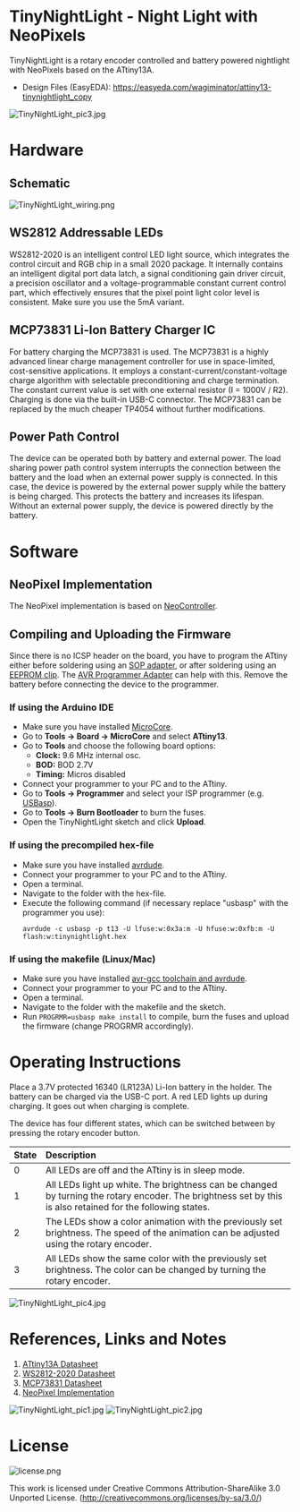 # TinyNightLight - Night Light with NeoPixels
TinyNightLight is a rotary encoder controlled and battery powered nightlight with NeoPixels based on the ATtiny13A.

- Design Files (EasyEDA): https://easyeda.com/wagiminator/attiny13-tinynightlight_copy

![TinyNightLight_pic3.jpg](https://raw.githubusercontent.com/wagiminator/ATtiny13-TinyNightLight/main/documentation/TinyNightLight_pic3.jpg)

# Hardware
## Schematic
![TinyNightLight_wiring.png](https://raw.githubusercontent.com/wagiminator/ATtiny13-TinyNightLight/main/documentation/TinyNightLight_wiring.png)

## WS2812 Addressable LEDs
WS2812-2020 is an intelligent control LED light source, which integrates the control circuit and RGB chip in a small 2020 package. It internally contains an intelligent digital port data latch, a signal conditioning gain driver circuit, a precision oscillator and a voltage-programmable constant current control part, which effectively ensures that the pixel point light color level is consistent. Make sure you use the 5mA variant.

## MCP73831 Li-Ion Battery Charger IC
For battery charging the MCP73831 is used. The MCP73831 is a highly advanced linear charge management controller for use in space-limited, cost-sensitive applications. It employs a constant-current/constant-voltage charge algorithm with selectable preconditioning and charge termination. The constant current value is set with one external resistor (I = 1000V / R2). Charging is done via the built-in USB-C connector. The MCP73831 can be replaced by the much cheaper TP4054 without further modifications.

## Power Path Control
The device can be operated both by battery and external power. The load sharing power path control system interrupts the connection between the battery and the load when an external power supply is connected. In this case, the device is powered by the external power supply while the battery is being charged. This protects the battery and increases its lifespan. Without an external power supply, the device is powered directly by the battery.

# Software
## NeoPixel Implementation
The NeoPixel implementation is based on [NeoController](https://github.com/wagiminator/ATtiny13-NeoController).

## Compiling and Uploading the Firmware
Since there is no ICSP header on the board, you have to program the ATtiny either before soldering using an [SOP adapter](https://aliexpress.com/wholesale?SearchText=sop-8+150mil+adapter), or after soldering using an [EEPROM clip](https://aliexpress.com/wholesale?SearchText=sop8+eeprom+programming+clip). The [AVR Programmer Adapter](https://github.com/wagiminator/AVR-Programmer/tree/master/AVR_Programmer_Adapter) can help with this. Remove the battery before connecting the device to the programmer.

### If using the Arduino IDE
- Make sure you have installed [MicroCore](https://github.com/MCUdude/MicroCore).
- Go to **Tools -> Board -> MicroCore** and select **ATtiny13**.
- Go to **Tools** and choose the following board options:
  - **Clock:**  9.6 MHz internal osc.
  - **BOD:**    BOD 2.7V
  - **Timing:** Micros disabled
- Connect your programmer to your PC and to the ATtiny.
- Go to **Tools -> Programmer** and select your ISP programmer (e.g. [USBasp](https://aliexpress.com/wholesale?SearchText=usbasp)).
- Go to **Tools -> Burn Bootloader** to burn the fuses.
- Open the TinyNightLight sketch and click **Upload**.

### If using the precompiled hex-file
- Make sure you have installed [avrdude](https://learn.adafruit.com/usbtinyisp/avrdude).
- Connect your programmer to your PC and to the ATtiny.
- Open a terminal.
- Navigate to the folder with the hex-file.
- Execute the following command (if necessary replace "usbasp" with the programmer you use):
  ```
  avrdude -c usbasp -p t13 -U lfuse:w:0x3a:m -U hfuse:w:0xfb:m -U flash:w:tinynightlight.hex
  ```

### If using the makefile (Linux/Mac)
- Make sure you have installed [avr-gcc toolchain and avrdude](http://maxembedded.com/2015/06/setting-up-avr-gcc-toolchain-on-linux-and-mac-os-x/).
- Connect your programmer to your PC and to the ATtiny.
- Open a terminal.
- Navigate to the folder with the makefile and the sketch.
- Run `PROGRMR=usbasp make install` to compile, burn the fuses and upload the firmware (change PROGRMR accordingly).

# Operating Instructions
Place a 3.7V protected 16340 (LR123A) Li-Ion battery in the holder. The battery can be charged via the USB-C port. A red LED lights up during charging. It goes out when charging is complete.

The device has four different states, which can be switched between by pressing the rotary encoder button.

|State|Description|
|:-|:-|
|0|All LEDs are off and the ATtiny is in sleep mode.|
|1|All LEDs light up white. The brightness can be changed by turning the rotary encoder. The brightness set by this is also retained for the following states.|
|2|The LEDs show a color animation with the previously set brightness. The speed of the animation can be adjusted using the rotary encoder.|
|3|All LEDs show the same color with the previously set brightness. The color can be changed by turning the rotary encoder.|

![TinyNightLight_pic4.jpg](https://raw.githubusercontent.com/wagiminator/ATtiny13-TinyNightLight/main/documentation/TinyNightLight_pic4.jpg)

# References, Links and Notes
1. [ATtiny13A Datasheet](http://ww1.microchip.com/downloads/en/DeviceDoc/doc8126.pdf)
2. [WS2812-2020 Datasheet](https://www.led-stuebchen.de/download/WS2812-2020_V1.1_EN.pdf)
3. [MCP73831 Datasheet](https://datasheet.lcsc.com/lcsc/1809191822_Microchip-Tech-MCP73831T-2ATI-OT_C14879.pdf)
4. [NeoPixel Implementation](https://github.com/wagiminator/ATtiny13-NeoController)

![TinyNightLight_pic1.jpg](https://raw.githubusercontent.com/wagiminator/ATtiny13-TinyNightLight/main/documentation/TinyNightLight_pic1.jpg)
![TinyNightLight_pic2.jpg](https://raw.githubusercontent.com/wagiminator/ATtiny13-TinyNightLight/main/documentation/TinyNightLight_pic2.jpg)

# License
![license.png](https://i.creativecommons.org/l/by-sa/3.0/88x31.png)

This work is licensed under Creative Commons Attribution-ShareAlike 3.0 Unported License. 
(http://creativecommons.org/licenses/by-sa/3.0/)
